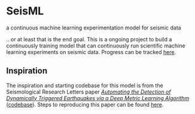 # SeisML
a continuous machine learning experimentation model for seismic data

.. or at least that is the end goal. This is a ongoing project to build a continuously training model that can continuously run
scientific machine learning experiments on seismic data. Progress can be tracked [here]().

## Inspiration 
The inspiration and starting codebase for this model is from the Seismological Research Letters paper 
*[Automating the Detection of Dynamically Triggered Earthquakes via a Deep Metric Learning Algorithm](https://pubs.geoscienceworld.org/ssa/srl/article-abstract/91/2A/901/579921/Automating-the-Detection-of-Dynamically-Triggered)*
([codebase](https://github.com/interactiveaudiolab/earthquakes)). Steps to reproducing this paper can be found [here](docs/srl_triggered_earthquake.md).